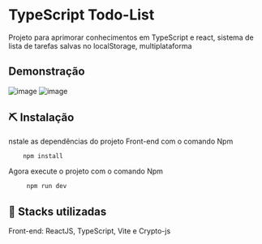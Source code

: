 
# TypeScript Todo-List

Projeto para aprimorar conhecimentos em TypeScript e react, sistema de lista de tarefas salvas no localStorage, multiplataforma

## Demonstração

![image](https://github.com/user-attachments/assets/ebf28e22-4a62-4eee-be3a-f0bf8bf28ef8)
![image](https://github.com/user-attachments/assets/36df32a5-d934-4357-b8c8-7de28983d750)



## ⛏️ Instalação

nstale as dependências do projeto Front-end com o comando Npm

```bash
    npm install
```
Agora execute o projeto com o comando Npm
```bash
     npm run dev
```


## 💎 Stacks utilizadas

Front-end: ReactJS, TypeScript, Vite e Crypto-js
